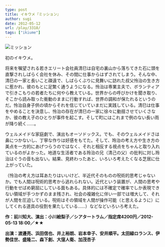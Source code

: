 ```yaml
---
type: post
title: イキウメ『ミッション』
author: sugi
date: 2012-05-12
url: /play/3318/
tags: ["ikiume"]
---
```

<img src="http://i1.wp.com/asharpminor.com/wp-content/uploads/2012/05/top_mission.jpg?resize=178%2C240" alt="ミッション" title="ミッショッン" class="alignleft size-full wp-image-3319" data-recalc-dims="1" />

初のイキウメ。

将来を嘱望される若きエリート会社員清巳は自宅の裏山から落ちてきた石に頭を直撃されしばらく会社を休み、その間に仕事からはずされてしまう。そんな中、清巳の一家と長いこと疎遠で、しばらくぶりに見舞いに訪れた叔父怜治の生き方に惹かれ、彼のもとに足繁く通うようになる。怜治は専業主夫で、ボランティアで引きこもりの若者たちに何やら教えている。世界からの呼びかけを聞き取り、そこから読み取った衝動のままに行動すれば、世界の調和が保たれるというのだ。怜治自身子供の頃からそれを信じていていまだに実践している。清巳は仕事をやめることを決意し、怜治の存在が清巳の一家に徐々に動揺させていくさなか、彼の教え子のひとりが事件を起こす。そして町にはこれまで例のない長い雨が降り続く……。

ウェルメイドな家庭劇で、演出もオーソドックス。でも、そのウェルメイドさは鼻につかないし、丁寧な作りは好感をもてた。そして、玲治の考え方や生き方の美点を一方的にあげつらうのではなく、それと相反する視点をちゃんと取り入れているのがよかった。地道な生活者である玲治の兄（清己の父）の批判に対し玲治はぐうの音も出ない。結果、見終わったあと、いろいろ考えたくなる芝居に仕上がっていた。

（怜治の考え方は耳あたりはいいけど、半近代そのものの呪術的思考じゃないか。でも人間は呪術的思考から逃れられない。近代という装置が、人間の思考や行動をせばめ窮屈にしている面もある。具体的には不確定で確率でしか表現できない領域が手つかずのまま残され、社会の複雑化に伴い一部では増大して、それが人間を圧迫している。呪術はその領域を人間が操作可能（と思えるように）にしてくれる道具の役割を果たしている……）などなどいろいろ考えた。

**作：前川知大、演出：小川絵梨子／シアタートラム／指定席4200円／2012-05-13 18:00／★★**

**出演：渡邊亮、浜田信也、井上裕朗、岩本幸子、安井順平。太田緑ロランス、伊勢佳世、盛隆二、森下創、大窪人衛、加茂杏子**
